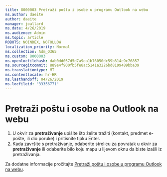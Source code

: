 ```yaml
---
title: 8000003 Pretraži poštu i osobe u programu Outlook na webu
ms.author: daeite
author: daeite
manager: joallard
ms.date: 4/26/2019
ms.audience: Admin
ms.topic: article
ROBOTS: NOINDEX, NOFOLLOW
localization_priority: Normal
ms.collection: Adm_O365
ms.custom: 8000003
ms.openlocfilehash: dab0dd057d5d7a9ea1b76050dc59b314c9c76857
ms.sourcegitcommit: 889e4f900fb5fe8ac5141a3226bd8199489bba39
ms.translationtype: MT
ms.contentlocale: hr-HR
ms.lasthandoff: 04/26/2019
ms.locfileid: "33356771"
---
```

# <a name="search-mail-and-people-on-outlook-on-the-web"></a>Pretraži poštu i osobe na Outlook na webu

1. U okvir za **pretraživanje** upišite što želite tražiti (kontakt, predmet e-pošte, ili dio poruke) i pritisnite tipku Enter.
2. Kada završite s pretraživanje, odaberite strelicu za povratak u okvir za **pretraživanje** ili odaberite bilo koju mapu u lijevom oknu da biste izašli iz pretraživanja.

Za dodatne informacije pročitajte [Pretraži poštu i osobe u programu Outlook na webu](https://support.office.com/article/b27e5eb7-3255-4c61-bf16-1c6a16bc2e6b).